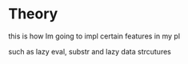 # Theory 

this is how Im going to impl certain features in my pl 

such as lazy eval, substr and lazy data strcutures 

